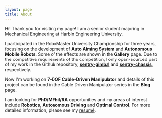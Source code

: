 ```yaml
---
layout: page
title: About
---
```


Hi! Thank you for visiting my page! I am a senior student majoring in Mechanical Engineering at Harbin Engineering University. 

I participated in the RoboMaster University Championship for three years, focusing on the development of **Auto Aiming System** and **Autonomous Mobile Robots**. Some of the effects are shown in the **Gallery** page. Due to the competitive requirements of the competition, I only open-sourced part of my work in the Github repository, [**sentry-gimbal**](https://github.com/Go2SchooI/sentry_gimbal_public) and [**sentry-chassis**](https://github.com/Go2SchooI/sentry_chassis_public), respectively. 

Now I'm working on **7-DOF Cable-Driven Manipulator** and details of this project can be found in the Cable Driven Manipulator series in the **Blog** page.

I am looking for **PhD/MPhil/RA** opportunities and my areas of interest include **Robotics**, **Autonomous Driving** and **Optimal Control**. For more detailed information, please see my [resumé](https://go2schooi.github.io/Jizexian_CV.pdf). 

